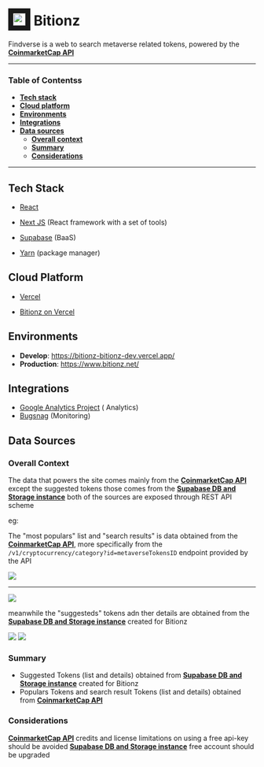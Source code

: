 <img src="https://cjpoeqgxfkzoleidhjwu.supabase.co/storage/v1/object/public/bitionz/public/logo" width="25" height="25" border="10" /> Bitionz
======

Findverse is a web to search metaverse related tokens, powered by
the  **[CoinmarketCap API](https://coinmarketcap.com/api/documentation/v1/)**

----

### Table of Contentss

- **[Tech stack](#tech-stack)**<br>
- **[Cloud platform](#cloud-platform)**<br>
- **[Environments](#environments)**<br>
- **[Integrations](#integrations)**<br>
- **[Data sources](#data-sources)**<br>
    - **[Overall context](#overall-context)**<br>
    - **[Summary](#summary)**<br>
    - **[Considerations](#considerations)**<br>

---

## Tech Stack

- [React](https://es.reactjs.org/)

- [Next JS](https://nextjs.org/) (React framework with a set of tools)

- [Supabase](https://supabase.com/docs) (BaaS)

- [Yarn](https://yarnpkg.com/) (package manager)

## Cloud Platform

- [Vercel](https://vercel.com/)

- [Bitionz on Vercel ](https://vercel.com/bitionz-dev/findverse)

## Environments

- **Develop**:  https://bitionz-bitionz-dev.vercel.app/
- **Production**: https://www.bitionz.net/

## Integrations

- [Google Analytics Project](https://analytics.google.com/analytics/web/#/p313514131/reports/intelligenthome) (
  Analytics)
- [Bugsnag](https://app.bugsnag.com/bitionz/bitionz/overview?release_stage=production) (Monitoring)

## Data Sources

### Overall Context

The data that powers the site comes mainly from
the **[CoinmarketCap API](https://coinmarketcap.com/api/documentation/v1/)**
except the suggested tokens those comes from
the **[Supabase DB and Storage instance](https://coinmarketcap.com/api/documentation/v1/)** both of the sources are
exposed through REST API scheme

eg:

The "most populars" list and "search results" is data obtained from
the **[CoinmarketCap API](https://coinmarketcap.com/api/documentation/v1/)**, more specifically from the
`/v1/cryptocurrency/category?id=metaverseTokensID` endpoint provided by the API

<img src="https://cjpoeqgxfkzoleidhjwu.supabase.co/storage/v1/object/public/bitionz/documentation/CMKTCP example.png" />
<hr/>

<img src="https://cjpoeqgxfkzoleidhjwu.supabase.co/storage/v1/object/public/bitionz/documentation/CMCexpamle2.png" />

meanwhile the "suggesteds" tokens adn ther details are obtained from
the **[Supabase DB and Storage instance](https://coinmarketcap.com/api/documentation/v1/)** created for Bitionz

<img src="https://cjpoeqgxfkzoleidhjwu.supabase.co/storage/v1/object/public/bitionz/documentation/suggesteds1.png" />

<img src="https://cjpoeqgxfkzoleidhjwu.supabase.co/storage/v1/object/public/bitionz/documentation/suggesteds2.png" />

### Summary

- Suggested Tokens (list and details) obtained
  from  **[Supabase DB and Storage instance](https://coinmarketcap.com/api/documentation/v1/)** created for Bitionz
- Populars Tokens and search result Tokens (list and details) obtained
  from **[CoinmarketCap API](https://coinmarketcap.com/api/documentation/v1/)**

### Considerations

**[CoinmarketCap API](https://coinmarketcap.com/api/documentation/v1/)** credits and license limitations on using a free
api-key should be avoided
**[Supabase DB and Storage instance](https://coinmarketcap.com/api/documentation/v1/)** free account should be upgraded












